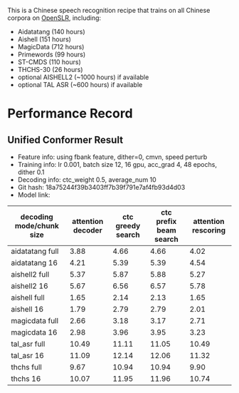This is a Chinese speech recognition recipe that trains on all Chinese corpora on [OpenSLR](http://www.openslr.org), including:
* Aidatatang (140 hours)
* Aishell (151 hours)
* MagicData (712 hours)
* Primewords (99 hours)
* ST-CMDS (110 hours)
* THCHS-30 (26 hours)
* optional AISHELL2 (~1000 hours) if available
* optional TAL ASR (~600 hours) if available

# Performance Record

## Unified Conformer Result

* Feature info: using fbank feature, dither=0, cmvn, speed perturb
* Training info: lr 0.001, batch size 12, 16 gpu, acc_grad 4, 48 epochs, dither 0.1
* Decoding info: ctc_weight 0.5, average_num 10
* Git hash: 18a75244f39b3403ff7b39f791e7af4fb93d4d03
* Model link: 

| decoding mode/chunk size | attention decoder | ctc greedy search | ctc prefix beam search |  attention rescoring |
|--------------------------|------|------|------|------|
| aidatatang full          | 3.88 | 4.66 | 4.66 | 4.02 |
| aidatatang 16            | 4.21 | 5.39 | 5.39 | 4.54 |
| aishell2 full            | 5.37 | 5.87 | 5.88 | 5.27 |
| aishell2 16              | 5.67 | 6.56 | 6.57 | 5.78 |
| aishell full             | 1.65 | 2.14 | 2.13 | 1.65 |
| aishell 16               | 1.79 | 2.79 | 2.79 | 2.01 |
| magicdata full           | 2.66 | 3.18 | 3.17 | 2.71 |
| magicdata 16             | 2.98 | 3.96 | 3.95 | 3.23 |
| tal_asr full             | 10.49 | 11.11 | 11.05 | 10.49 |
| tal_asr 16               | 11.09 | 12.14 | 12.06 | 11.32 |
| thchs full               | 9.67 | 10.94 | 10.94 | 9.90 |
| thchs 16                 | 10.07 | 11.95 | 11.96 | 10.74 |
